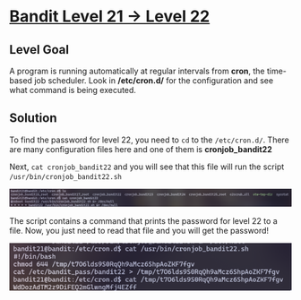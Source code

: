 # [Bandit Level 21 → Level 22](https://overthewire.org/wargames/bandit/bandit22.html)
## Level Goal

A program is running automatically at regular intervals from **cron**, the time-based job scheduler. Look in **/etc/cron.d/** for the configuration and see what command is being executed.

## Solution

To find the password for level 22, you need to `cd` to the `/etc/cron.d/`. There are many configuration files here and one of them is **cronjob_bandit22**

Next, `cat cronjob_bandit22` and you will see that this file will run the script `/usr/bin/cronjob_bandit22.sh`

![](assets/level-22/img/cron.png)

The script contains a command that prints the password for level 22 to a file. Now, you just need to read that file and you will get the password!

![](assets/level-22/img/password.png)
